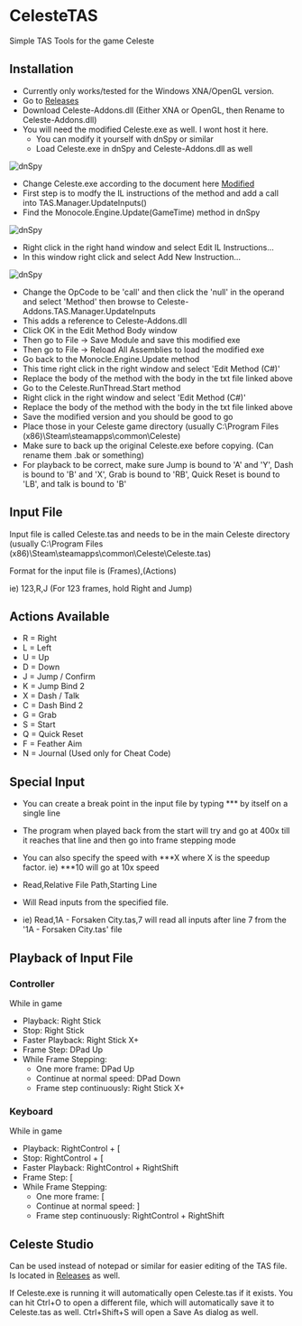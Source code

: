 # CelesteTAS
Simple TAS Tools for the game Celeste

## Installation
- Currently only works/tested for the Windows XNA/OpenGL version.
- Go to [Releases](https://github.com/ShootMe/CelesteTAS/releases)
- Download Celeste-Addons.dll (Either XNA or OpenGL, then Rename to Celeste-Addons.dll)
- You will need the modified Celeste.exe as well. I wont host it here.
  - You can modify it yourself with dnSpy or similar
  - Load Celeste.exe in dnSpy and Celeste-Addons.dll as well

![dnSpy](https://raw.githubusercontent.com/ShootMe/CelesteTAS/master/Images/dnSpy01.png)

  - Change Celeste.exe according to the document here [Modified](https://github.com/ShootMe/CelesteTAS/blob/master/Game/WhatsModified.txt)
  - First step is to modfy the IL instructions of the method and add a call into TAS.Manager.UpdateInputs()
  - Find the Monocole.Engine.Update(GameTime) method in dnSpy

![dnSpy](https://raw.githubusercontent.com/ShootMe/CelesteTAS/master/Images/dnSpy02.png)

  - Right click in the right hand window and select Edit IL Instructions...
  - In this window right click and select Add New Instruction...

![dnSpy](https://raw.githubusercontent.com/ShootMe/CelesteTAS/master/Images/dnSpy03.png)

  - Change the OpCode to be 'call' and then click the 'null' in the operand and select 'Method' then browse to Celeste-Addons.TAS.Manager.UpdateInputs
  - This adds a reference to Celeste-Addons.dll
  - Click OK in the Edit Method Body window
  - Then go to File -> Save Module and save this modified exe
  - Then go to File -> Reload All Assemblies to load the modified exe
  - Go back to the Monocle.Engine.Update method
  - This time right click in the right window and select 'Edit Method (C#)'
  - Replace the body of the method with the body in the txt file linked above
  - Go to the Celeste.RunThread.Start method
  - Right click in the right window and select 'Edit Method (C#)'
  - Replace the body of the method with the body in the txt file linked above
  - Save the modified version and you should be good to go
- Place those in your Celeste game directory (usually C:\Program Files (x86)\Steam\steamapps\common\Celeste\)
- Make sure to back up the original Celeste.exe before copying. (Can rename them .bak or something)
- For playback to be correct, make sure Jump is bound to 'A' and 'Y', Dash is bound to 'B' and 'X', Grab is bound to 'RB', Quick Reset is bound to 'LB', and talk is bound to 'B'

## Input File
Input file is called Celeste.tas and needs to be in the main Celeste directory (usually C:\Program Files (x86)\Steam\steamapps\common\Celeste\Celeste.tas)

Format for the input file is (Frames),(Actions)

ie) 123,R,J (For 123 frames, hold Right and Jump)

## Actions Available
- R = Right
- L = Left
- U = Up
- D = Down
- J = Jump / Confirm
- K = Jump Bind 2
- X = Dash / Talk
- C = Dash Bind 2
- G = Grab
- S = Start
- Q = Quick Reset
- F = Feather Aim
- N = Journal (Used only for Cheat Code)

## Special Input
- You can create a break point in the input file by typing *** by itself on a single line
- The program when played back from the start will try and go at 400x till it reaches that line and then go into frame stepping mode
- You can also specify the speed with ***X where X is the speedup factor. ie) ***10 will go at 10x speed

- Read,Relative File Path,Starting Line
- Will Read inputs from the specified file.
- ie) Read,1A - Forsaken City.tas,7 will read all inputs after line 7 from the '1A - Forsaken City.tas' file

## Playback of Input File
### Controller
While in game
- Playback: Right Stick
- Stop: Right Stick
- Faster Playback: Right Stick X+
- Frame Step: DPad Up
- While Frame Stepping:
  - One more frame: DPad Up
  - Continue at normal speed: DPad Down
  - Frame step continuously: Right Stick X+

### Keyboard
While in game
- Playback: RightControl + [
- Stop: RightControl + [
- Faster Playback: RightControl + RightShift
- Frame Step: [
- While Frame Stepping:
  - One more frame: [
  - Continue at normal speed: ]
  - Frame step continuously: RightControl + RightShift
  
## Celeste Studio
Can be used instead of notepad or similar for easier editing of the TAS file. Is located in [Releases](https://github.com/ShootMe/CelesteTAS/releases) as well.

If Celeste.exe is running it will automatically open Celeste.tas if it exists. You can hit Ctrl+O to open a different file, which will automatically save it to Celeste.tas as well. Ctrl+Shift+S will open a Save As dialog as well.
